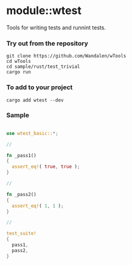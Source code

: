 # module::wtest

Tools for writing tests and runnint tests.

### Try out from the repository

``` shell test
git clone https://github.com/Wandalen/wTools
cd wTools
cd sample/rust/test_trivial
cargo run
```

### To add to your project

```
cargo add wtest --dev
```

### Sample

``` rust

use wtest_basic::*;

//

fn _pass1()
{
  assert_eq!( true, true );
}

//

fn _pass2()
{
  assert_eq!( 1, 1 );
}

//

test_suite!
{
  pass1,
  pass2,
}

```
